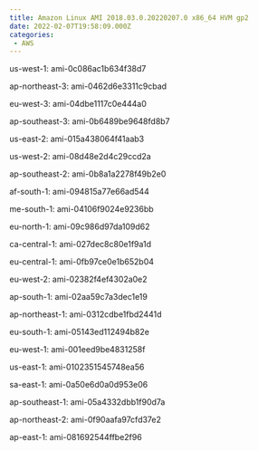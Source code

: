 ```yaml
---
title: Amazon Linux AMI 2018.03.0.20220207.0 x86_64 HVM gp2
date: 2022-02-07T19:58:09.000Z
categories:
 - AWS
---
```


us-west-1: ami-0c086ac1b634f38d7

ap-northeast-3: ami-0462d6e3311c9cbad

eu-west-3: ami-04dbe1117c0e444a0

ap-southeast-3: ami-0b6489be9648fd8b7

us-east-2: ami-015a438064f41aab3

us-west-2: ami-08d48e2d4c29ccd2a

ap-southeast-2: ami-0b8a1a2278f49b2e0

af-south-1: ami-094815a77e66ad544

me-south-1: ami-04106f9024e9236bb

eu-north-1: ami-09c986d97da109d62

ca-central-1: ami-027dec8c80e1f9a1d

eu-central-1: ami-0fb97ce0e1b652b04

eu-west-2: ami-02382f4ef4302a0e2

ap-south-1: ami-02aa59c7a3dec1e19

ap-northeast-1: ami-0312cdbe1fbd2441d

eu-south-1: ami-05143ed112494b82e

eu-west-1: ami-001eed9be4831258f

us-east-1: ami-0102351545748ea56

sa-east-1: ami-0a50e6d0a0d953e06

ap-southeast-1: ami-05a4332dbb1f90d7a

ap-northeast-2: ami-0f90aafa97cfd37e2

ap-east-1: ami-081692544ffbe2f96

